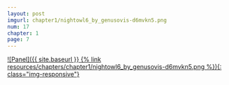 ```yaml
---
layout: post
imgurl: chapter1/nightowl6_by_genusovis-d6mvkn5.png
num: 17
chapter: 1
page: 7
---
```


[![Panel]({{ site.baseurl }} {% link resources/chapters/chapter1/nightowl6_by_genusovis-d6mvkn5.png %}){: class="img-responsive"}]({{page.previous.url}}#panel)